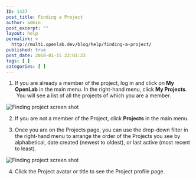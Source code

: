 ```yaml
---
ID: 1437
post_title: Finding a Project
author: admin
post_excerpt: ""
layout: help
permalink: >
  http://multi.openlab.dev/blog/help/finding-a-project/
published: true
post_date: 2018-01-15 22:01:23
tags: [ ]
categories: [ ]
---
```

1. If you are already a member of the project, log in and click on <strong>My OpenLab</strong> in the main menu. In the right-hand menu, click <strong>My Projects</strong>.  You will see a list of all the projects of which you are a member.

<img class="alignnone wp-image-36503 size-full" src="https://openlab.citytech.cuny.edu/wp-content/uploads/2012/09/Finding_project_1_V2.png" sizes="(max-width: 1200px) 100vw, 1200px" srcset="https://openlab.citytech.cuny.edu/wp-content/uploads/2012/09/Finding_project_1_V2.png 1200w, https://openlab.citytech.cuny.edu/wp-content/uploads/2012/09/Finding_project_1_V2-300x158.png 300w, https://openlab.citytech.cuny.edu/wp-content/uploads/2012/09/Finding_project_1_V2-1024x539.png 1024w, https://openlab.citytech.cuny.edu/wp-content/uploads/2012/09/Finding_project_1_V2-32x17.png 32w" alt="Finding project screen shot" />

2. If you are not a member of the Project, click <strong>Projects</strong> in the main menu.

3. Once you are on the Projects page, you can use the drop-down filter in the right-hand menu to arrange the order of the Projects you see by alphabetical, date created (newest to oldest), or last active (most recent to least).

<img class="alignnone wp-image-36504 size-full" src="https://openlab.citytech.cuny.edu/wp-content/uploads/2012/09/Finding_project_2_V2.png" sizes="(max-width: 1200px) 100vw, 1200px" srcset="https://openlab.citytech.cuny.edu/wp-content/uploads/2012/09/Finding_project_2_V2.png 1200w, https://openlab.citytech.cuny.edu/wp-content/uploads/2012/09/Finding_project_2_V2-300x158.png 300w, https://openlab.citytech.cuny.edu/wp-content/uploads/2012/09/Finding_project_2_V2-1024x539.png 1024w, https://openlab.citytech.cuny.edu/wp-content/uploads/2012/09/Finding_project_2_V2-32x17.png 32w" alt="Finding project screen shot" />

4. Click the Project avatar or title to see the Project profile page.